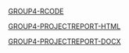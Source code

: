 
[GROUP4-RCODE](files/Project.R)

[GROUP4-PROJECTREPORT-HTML](files/Group4-ProjectReport/Rapor360proje.html)

[GROUP4-PROJECTREPORT-DOCX](files/Group4-ProjectReport-HTML/Rapor360proje.docx)

